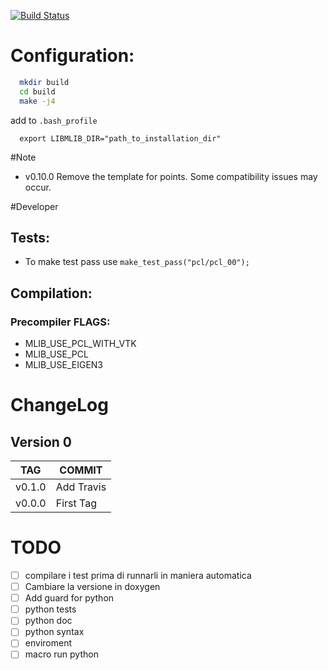 
[![Build Status](https://travis-ci.org/ESeNonFossiIo/mlib.svg?branch=master)](https://travis-ci.org/freeCodeCamp/how-to-contribute-to-open-source)

# Configuration:

```bash
  mkdir build
  cd build
  make -j4
```

add to `.bash_profile`
```
  export LIBMLIB_DIR="path_to_installation_dir"
```
#Note

 - v0.10.0 Remove the template for points. Some compatibility issues may occur.

#Developer

## Tests:

 - To make test pass use   `make_test_pass("pcl/pcl_00");`

## Compilation:

### Precompiler FLAGS:

- MLIB_USE_PCL_WITH_VTK
- MLIB_USE_PCL
- MLIB_USE_EIGEN3

# ChangeLog

## Version 0
|TAG|COMMIT|
|---|------|
|v0.1.0|Add Travis|
|v0.0.0|First Tag|

# TODO

- [ ] compilare i test prima di runnarli in maniera automatica
- [ ] Cambiare la versione in doxygen
- [ ] Add guard for python
- [ ] python tests
- [ ] python doc
- [ ] python syntax
- [ ] enviroment
- [ ] macro run python
